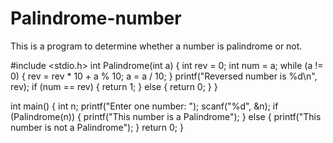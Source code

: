 # Palindrome-number
This is a program to determine whether a number is palindrome or not.


#include <stdio.h>
int Palindrome(int a)
{
    int rev = 0;
    int num = a;
    while (a != 0)
    {
        rev = rev * 10 + a % 10;
        a = a / 10;
    }
    printf("Reversed number is %d\n", rev);
    if (num == rev)
    {
        return 1;
    }
    else
    {
        return 0;
    }
}

int main()
{
    int n;
    printf("Enter one number: ");
    scanf("%d", &n);
    if (Palindrome(n))
    {
        printf("This number is a Palindrome");
    }
    else
    {
        printf("This number is not a Palindrome");
    }
    return 0;
}
